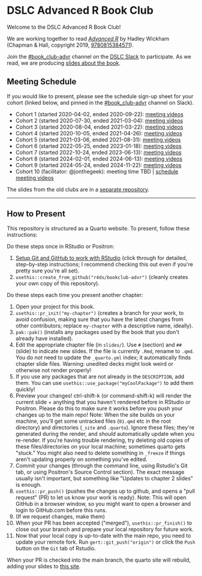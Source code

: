 # DSLC Advanced R Book Club

Welcome to the DSLC Advanced R Book Club!

We are working together to read [_Advanced R_](https://adv-r.hadley.nz/) by Hadley Wickham (Chapman & Hall, copyright 2019, [9780815384571](https://www.routledge.com/Advanced-R-Second-Edition/Wickham/p/book/9780815384571)).

Join the [#book_club-advr](https://dslcio.slack.com/archives/C010GJ3VAE5) channel on the [DSLC Slack](https://dslc.io/join) to participate.
As we read, we are producing [slides about the book](https://dslc.io/advr).

## Meeting Schedule

If you would like to present, please see the schedule sign-up sheet for your cohort (linked below, and pinned in the [#book_club-advr](https://dslcio.slack.com/archives/C010GJ3VAE5) channel on Slack).

- Cohort 1 (started 2020-04-02, ended 2020-09-22): [meeting videos](https://www.youtube.com/playlist?list=PL3x6DOfs2NGi9lH7q-phZlPrl6HKXYDbn)
- Cohort 2 (started 2020-07-30, ended 2021-03-04): [meeting videos](https://www.youtube.com/playlist?list=PL3x6DOfs2NGhPmtka2Wg_NdLk71LJFbVl)
- Cohort 3 (started 2020-08-04, ended 2021-03-22): [meeting videos](https://www.youtube.com/playlist?list=PL3x6DOfs2NGhUCEVefMkCEiJKE_C-gwV5)
- Cohort 4 (started 2020-10-05, ended 2021-04-26): [meeting videos](https://www.youtube.com/playlist?list=PL3x6DOfs2NGh5cCdh4W2U6Allc6MrUGID)
- Cohort 5 (started 2021-03-06, ended 2021-08-31): [meeting videos](https://www.youtube.com/playlist?list=PL3x6DOfs2NGjRvoeE6wS7AWqSA6Sigg5R)
- Cohort 6 (started 2022-05-25, ended 2023-01-18): [meeting videos](https://www.youtube.com/playlist?list=PL3x6DOfs2NGjnCxGKeDNJUfPpRFI2hJjv)
- Cohort 7 (started 2022-10-24, ended 2023-06-13): [meeting videos](https://youtube.com/playlist?list=PL3x6DOfs2NGi4I1DhjPufFNbqCry_xQLq)
- Cohort 8 (started 2024-02-01, ended 2024-06-13): [meeting videos](https://www.youtube.com/playlist?list=PL3x6DOfs2NGgr9ZNvaqf4Lb6GN9l6g9dK)
- Cohort 9 (started 2024-05-24, ended 2024-11-22): [meeting videos](https://www.youtube.com/playlist?list=PL3x6DOfs2NGgR7BeG9Jri8wrSgW_X-s4_)
- Cohort 10 (facilitator: @jonthegeek): meeting time TBD | [schedule](https://docs.google.com/spreadsheets/d/1PgK1ZgOzKqIyxwS6iU_KF5LqBHrb0yx4GN0crVUAaUE/edit?usp=sharing) [meeting videos](https://www.youtube.com/playlist?list=PL3x6DOfs2NGjlV0O0uf685xmUGfBzstHP)

The slides from the old clubs are in a [separate repository](https://github.com/r4ds/bookclub-Advanced_R).

<hr>


## How to Present

This repository is structured as a Quarto website.
To present, follow these instructions:

Do these steps once in RStudio or Positron:

1. [Setup Git and GitHub to work with RStudio](https://github.com/r4ds/bookclub-setup) (click through for detailed, step-by-step instructions; I recommend checking this out even if you're pretty sure you're all set).
2. `usethis::create_from_github("r4ds/bookclub-advr")` (cleanly creates your own copy of this repository).

Do these steps each time you present another chapter:

1. Open your project for this book.
2. `usethis::pr_init("my-chapter")` (creates a branch for your work, to avoid confusion, making sure that you have the latest changes from other contributors; replace `my-chapter` with a descriptive name, ideally).
3. `pak::pak()` (installs any packages used by the book that you don't already have installed).
4. Edit the appropriate chapter file (in `slides/`). Use `#` (section) and `##` (slide) to indicate new slides. If the file is currently `.Rmd`, rename to `.qmd`. You do *not* need to update the `_quarto.yml` index; it automatically finds chapter slide files. Warning: unedited decks might look weird or otherwise not render properly!
5. If you use any packages that are not already in the `DESCRIPTION`, add them. You can use `usethis::use_package("myCoolPackage")` to add them quickly!
6. Preview your changes! ctrl-shift-k (or command-shift-k) will render the current slide + anything that you haven't rendered before in RStudio or Positron. Please do this to make sure it works before you push your changes up to the main repo! Note: When the site builds on your machine, you'll get some untracked files (`01.qmd` etc in the root directory) and directories (`_site` and `.quarto`). Ignore these files; they're generated during the render, and *should* automatically update when you re-render. If you're having trouble rendering, try deleting old copies of these files/directories on your local machine; sometimes quarto gets "stuck." You might also need to delete something in `_freeze` if things aren't updating properly on something you've edited.
7. Commit your changes (through the command line, using Rstudio's Git tab, or using Positron's Source Control section). The exact message usually isn't important, but something like "Updates to chapter 2 slides" is enough.
8. `usethis::pr_push()` (pushes the changes up to github, and opens a "pull request" (PR) to let us know your work is ready). Note: This will open GitHub in a browser window, so you might want to open a browser and login to GitHub.com before this runs.
9. (If we request changes, make them)
10. When your PR has been accepted ("merged"), `usethis::pr_finish()` to close out your branch and prepare your local repository for future work.
11. Now that your local copy is up-to-date with the main repo, you need to update your remote fork. Run `gert::git_push("origin")` or click the `Push` button on the `Git` tab of Rstudio.

When your PR is checked into the main branch, the quarto site will rebuild, adding your slides to [this site](https://dslc.io/advr).
